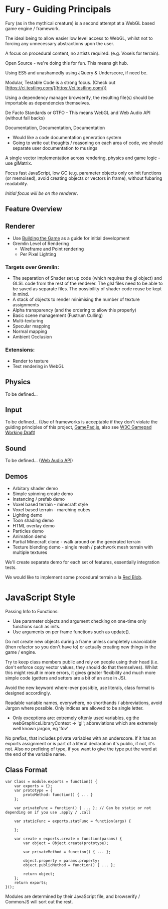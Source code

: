 # Fury - Guiding Principals

Fury (as in the mythical creature) is a second attempt at a WebGL based game engine / framework.

The ideal being to allow easier low level access to WebGL, whilst not to forcing any unnecessary abstractions upon the user.

A focus on procedural content, no artists required. (e.g. Voxels for terrain).

Open Source - we're doing this for fun. This means git hub.

Using ES5 and unashamedly using JQuery & Underscore, if need be.

Modular, Testable Code is a strong focus. (Check out [https://ci.testling.com/](https://ci.testling.com/))

Using a dependency manager browserify, the resulting file(s) should be importable as dependencies themselves.

De Facto Standards or GTFO - This means WebGL and Web Audio API (without fall backs)

Documentation, Documentation, Documentation
* Would like a code documentation generation system
* Going to write out thoughts / reasoning on each area of code, we should separate user documentation to musings

A single vector implementation across rendering, physics and game logic - use glMatrix.

Focus fast JavaScript, low GC (e.g. parameter objects only on init functions (or memoised), avoid creating objects or vectors in frame), without fubaring readability.

_Initial focus will be on the renderer_.


## Feature Overview

## Renderer
* Use [Building the Game](https://github.com/toji/building-the-game) as a guide for initial development
* Gremlin Level of Rendering
	* Wireframe and Point rendering
	* Per Pixel Lighting

### Targets over Gremlin:
* The separation of Shader set up code (which requires the gl object) and GLSL code from the rest of the renderer.  The glsl files need to be able to be saved as separate files. The possibility of shader code reuse be kept in mind.
* A stack of objects to render minimising the number of texture assignments
* Alpha transparency (and the ordering to allow this properly)
* Basic scene management (Fustrum Culling)
* Multi-texturing
* Specular mapping
* Normal mapping
* Ambient Occlusion

### Extensions:
* Render to texture
* Text rendering in WebGL

## Physics
To be defined...

## Input
To be defined... (Use of frameworks is acceptable if they don't violate the guiding principles of this project, [GamePad.js](https://github.com/sgraham/gamepad.js/), also see [W3C Gamepad Working Draft](http://www.w3.org/TR/gamepad/))

## Sound
To be defined... ([Web Audio API](http://www.html5rocks.com/en/tutorials/webaudio/intro/))

## Demos
* Arbitary shader demo
* Simple spinning create demo
* Instancing / prefab demo
* Voxel based terrain - minecraft style
* Voxel based terrain - marching cubes
* Lighting demo
* Toon shading demo
* HTML overlay demo
* Particles demo
* Animation demo
* Partial Minecraft clone - walk around on the generated terrain
* Texture blending demo - single mesh / patchwork mesh terrain with multiple textures

We'll create separate demo for each set of features, essentially integration tests.

We would like to implement some procedural terrain a la [Red Blob](http://www-cs-students.stanford.edu/~amitp/game-programming/polygon-map-generation/).


# JavaScript Style

Passing Info to Functions:
* Use parameter objects and argument checking on one-time only functions such as inits.
* Use arguments on per frame functions such as update().

Do not create new objects during a frame unless completely unavoidable (then refactor so you don't have to) or actually creating new things in the game / engine.

Try to keep class members public and rely on people using their head (i.e. don't enforce copy vector values, they should do that themselves). Whilst this might result in more errors, it gives greater flexibility and much more simple code (getters and setters are a bit of an arse in JS).

Avoid the new keyword where-ever possible, use literals, class format is designed accordingly.

Readable variable names, everywhere, no shorthands / abbreviations, avoid Jargon where possible. Only indices are allowed to be single letter.
* Only exceptions are: extremely oftenly used variables, eg the webGraphicsLibraryContext -> 'gl'; abbreviations which are extremely well known jargon, eg 'fov'

No prefixs, that includes private variables with an underscore. If it has an exports assignment or is part of a literal declaration it's public, if not, it's not. Also no prefixing of type, if you want to give the type put the word at the end of the variable name.

## Class Format

	var Class = module.exports = function() {
		var exports = {};
		var prototype = {
			protoMethod: function() { ... }
		};

		var privateFunc = function() { ... }; // Can be static or not depending on if you use .apply / .call

		var staticFunc = exports.statFunc = function(args) {

		};

		var create = exports.create = function(params) {
			var object = Object.create(prototype);

			var privateMethod = function() { ... };

			object.property = params.property;
			object.publicMethod = function() { ... };

			return object;
		};
		return exports;
	}();

Modules are determined by their JavaScript file, and browserify / CommonJS will sort out the rest.

